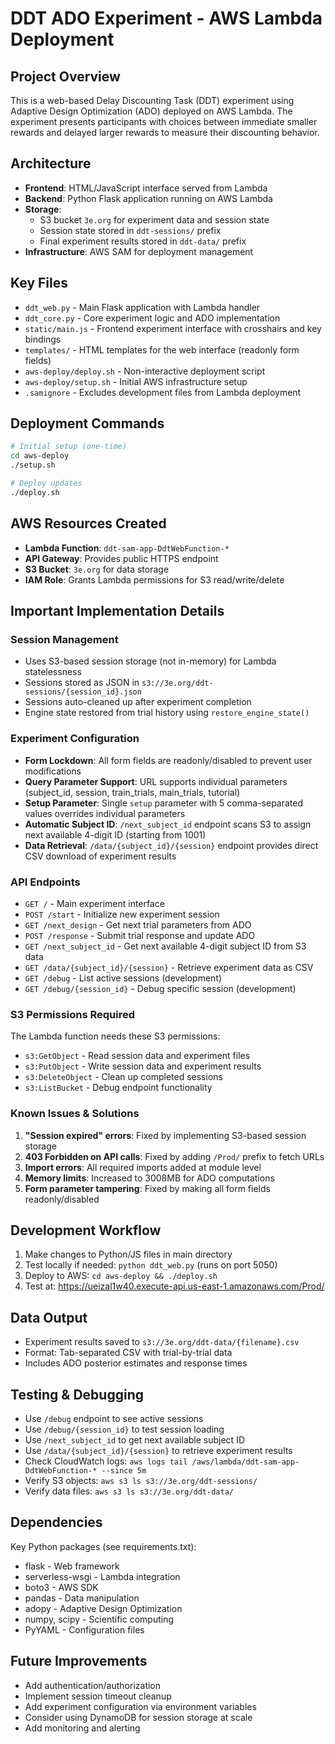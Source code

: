# DDT ADO Experiment - AWS Lambda Deployment

## Project Overview
This is a web-based Delay Discounting Task (DDT) experiment using Adaptive Design Optimization (ADO) deployed on AWS Lambda. The experiment presents participants with choices between immediate smaller rewards and delayed larger rewards to measure their discounting behavior.

## Architecture
- **Frontend**: HTML/JavaScript interface served from Lambda
- **Backend**: Python Flask application running on AWS Lambda
- **Storage**: 
  - S3 bucket `3e.org` for experiment data and session state
  - Session state stored in `ddt-sessions/` prefix
  - Final experiment results stored in `ddt-data/` prefix
- **Infrastructure**: AWS SAM for deployment management

## Key Files
- `ddt_web.py` - Main Flask application with Lambda handler
- `ddt_core.py` - Core experiment logic and ADO implementation
- `static/main.js` - Frontend experiment interface with crosshairs and key bindings
- `templates/` - HTML templates for the web interface (readonly form fields)
- `aws-deploy/deploy.sh` - Non-interactive deployment script
- `aws-deploy/setup.sh` - Initial AWS infrastructure setup
- `.samignore` - Excludes development files from Lambda deployment

## Deployment Commands
```bash
# Initial setup (one-time)
cd aws-deploy
./setup.sh

# Deploy updates
./deploy.sh
```

## AWS Resources Created
- **Lambda Function**: `ddt-sam-app-DdtWebFunction-*`
- **API Gateway**: Provides public HTTPS endpoint
- **S3 Bucket**: `3e.org` for data storage
- **IAM Role**: Grants Lambda permissions for S3 read/write/delete

## Important Implementation Details

### Session Management
- Uses S3-based session storage (not in-memory) for Lambda statelessness
- Sessions stored as JSON in `s3://3e.org/ddt-sessions/{session_id}.json`
- Sessions auto-cleaned up after experiment completion
- Engine state restored from trial history using `restore_engine_state()`

### Experiment Configuration
- **Form Lockdown**: All form fields are readonly/disabled to prevent user modifications
- **Query Parameter Support**: URL supports individual parameters (subject_id, session, train_trials, main_trials, tutorial)
- **Setup Parameter**: Single `setup` parameter with 5 comma-separated values overrides individual parameters
- **Automatic Subject ID**: `/next_subject_id` endpoint scans S3 to assign next available 4-digit ID (starting from 1001)
- **Data Retrieval**: `/data/{subject_id}/{session}` endpoint provides direct CSV download of experiment results

### API Endpoints
- `GET /` - Main experiment interface
- `POST /start` - Initialize new experiment session
- `GET /next_design` - Get next trial parameters from ADO
- `POST /response` - Submit trial response and update ADO
- `GET /next_subject_id` - Get next available 4-digit subject ID from S3 data
- `GET /data/{subject_id}/{session}` - Retrieve experiment data as CSV
- `GET /debug` - List active sessions (development)
- `GET /debug/{session_id}` - Debug specific session (development)

### S3 Permissions Required
The Lambda function needs these S3 permissions:
- `s3:GetObject` - Read session data and experiment files
- `s3:PutObject` - Write session data and experiment results  
- `s3:DeleteObject` - Clean up completed sessions
- `s3:ListBucket` - Debug endpoint functionality

### Known Issues & Solutions
1. **"Session expired" errors**: Fixed by implementing S3-based session storage
2. **403 Forbidden on API calls**: Fixed by adding `/Prod/` prefix to fetch URLs
3. **Import errors**: All required imports added at module level
4. **Memory limits**: Increased to 3008MB for ADO computations
5. **Form parameter tampering**: Fixed by making all form fields readonly/disabled

## Development Workflow
1. Make changes to Python/JS files in main directory
2. Test locally if needed: `python ddt_web.py` (runs on port 5050)
3. Deploy to AWS: `cd aws-deploy && ./deploy.sh`
4. Test at: https://ueizal1w40.execute-api.us-east-1.amazonaws.com/Prod/

## Data Output
- Experiment results saved to `s3://3e.org/ddt-data/{filename}.csv`
- Format: Tab-separated CSV with trial-by-trial data
- Includes ADO posterior estimates and response times

## Testing & Debugging
- Use `/debug` endpoint to see active sessions
- Use `/debug/{session_id}` to test session loading  
- Use `/next_subject_id` to get next available subject ID
- Use `/data/{subject_id}/{session}` to retrieve experiment results
- Check CloudWatch logs: `aws logs tail /aws/lambda/ddt-sam-app-DdtWebFunction-* --since 5m`
- Verify S3 objects: `aws s3 ls s3://3e.org/ddt-sessions/`
- Verify data files: `aws s3 ls s3://3e.org/ddt-data/`

## Dependencies
Key Python packages (see requirements.txt):
- flask - Web framework
- serverless-wsgi - Lambda integration  
- boto3 - AWS SDK
- pandas - Data manipulation
- adopy - Adaptive Design Optimization
- numpy, scipy - Scientific computing
- PyYAML - Configuration files

## Future Improvements
- Add authentication/authorization
- Implement session timeout cleanup
- Add experiment configuration via environment variables
- Consider using DynamoDB for session storage at scale
- Add monitoring and alerting
